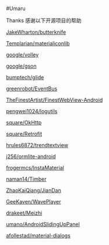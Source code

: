 #Umaru

Thanks
感谢以下开源项目的帮助

[JakeWharton/butterknife](https://github.com/JakeWharton/butterknife)

[Templarian/materialiconlib](https://materialdesignicons.com)

[google/volley](https://android.googlesource.com/platform/frameworks/volley/)

[google/gson](https://github.com/google/gson)

[bumptech/glide](https://github.com/bumptech/glide)

[greenrobot/EventBus](https://github.com/greenrobot/EventBus)

[TheFinestArtist/FinestWebView-Android](https://github.com/TheFinestArtist/FinestWebView-Android)

[pengwei1024/logutils](https://github.com/pengwei1024/LogUtils)

[square/OkHttp](http://square.github.io/okhttp/)

[square/Retrofit](http://square.github.io/retrofit/)

[hrules6872/trendtextview](https://github.com/hrules6872/TrendTextView)

[j256/ormlite-android](http://ormlite.com/)

[frogermcs/InstaMaterial](https://github.com/frogermcs/InstaMaterial)

[naman14/Timber](https://github.com/naman14/Timber)

[ZhaoKaiQiang/JianDan](https://github.com/ZhaoKaiQiang/JianDan)

[GeeKaven/WavePlayer](https://github.com/GeeKaven/WavePlayer)

[drakeet/Meizhi](https://github.com/drakeet/Meizhi)

[umano/AndroidSlidingUpPanel](https://github.com/umano/AndroidSlidingUpPanel)

[afollestad/material-dialogs](https://github.com/afollestad/material-dialogs)